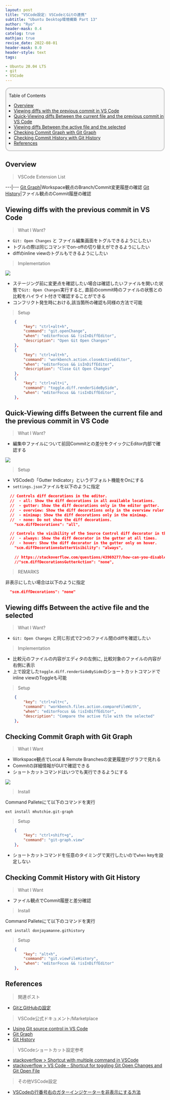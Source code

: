 ```yaml
---
layout: post
title: "VSCode設定: VSCodeとGitの連携"
subtitle: "Ubuntu Desktop環境構築 Part 13"
author: "Ryo"
header-mask: 0.4
catelog: true
mathjax: true
revise_date: 2022-08-01
header-mask: 0.0
header-style: text
tags:

- Ubuntu 20.04 LTS
- git
- VSCode
---
```


<div style='border-radius: 1em; border-style:solid; border-color:#D3D3D3; background-color:#F8F8F8'>

<p class="h4">&nbsp;&nbsp;Table of Contents</p>

<!-- START doctoc generated TOC please keep comment here to allow auto update -->
<!-- DON'T EDIT THIS SECTION, INSTEAD RE-RUN doctoc TO UPDATE -->

- [Overview](#overview)
- [Viewing diffs with the previous commit in VS Code](#viewing-diffs-with-the-previous-commit-in-vs-code)
- [Quick-Viewing diffs Between the current file and the previous commit in VS Code](#quick-viewing-diffs-between-the-current-file-and-the-previous-commit-in-vs-code)
- [Viewing diffs Between the active file and the selected](#viewing-diffs-between-the-active-file-and-the-selected)
- [Checking Commit Graph with Git Graph](#checking-commit-graph-with-git-graph)
- [Checking Commit History with Git History](#checking-commit-history-with-git-history)
- [References](#references)

<!-- END doctoc generated TOC please keep comment here to allow auto update -->


</div>

## Overview

> VSCode Extension List

---|---
[Git Graph](https://marketplace.visualstudio.com/items?itemName=mhutchie.git-graph)|Workspace観点のBranch/Commit変更履歴の確認
[Git History](https://marketplace.visualstudio.com/items?itemName=donjayamanne.githistory)|ファイル観点のCommit履歴の確認


## Viewing diffs with the previous commit in VS Code

> What I Want?

- `Git: Open Changes` と ファイル編集画面をトグルできるようにしたい
- トグルの際は同じコマンドでon-offの切り替えができるようにしたい
- diffのinline viewのトグルもできるようにしたい

> Implementation

<img src= "https://github.com/ryonakimageserver/omorikaizuka/blob/master/%E3%83%96%E3%83%AD%E3%82%B0%E7%94%A8/20201228-Git-VsCode-diff.png?raw=true">

- ステージング前に変更点を確認したい場合は確認したいファイルを開いた状態で`Git: Open Changes`実行すると, 直前のcommit時のファイルの状態との比較をハイライト付きで確認することができる
- コンフリクト発生時における,該当箇所の確認も同様の方法で可能


> Setup

```json
    {
        "key": "ctrl+alt+h",
        "command": "git.openChange",
        "when": "editorFocus && !isInDiffEditor",
        "description": "Open Git Open Changes"
    },
    {
        "key": "ctrl+alt+h",
        "command": "workbench.action.closeActiveEditor",
        "when": "editorFocus && isInDiffEditor",
        "description": "Close Git Open Changes"
    },
    {
        "key": "ctrl+alt+i",
        "command": "toggle.diff.renderSideBySide",
        "when": "editorFocus && !isInDiffEditor",
    },
```

## Quick-Viewing diffs Between the current file and the previous commit in VS Code

> What I Want?

- 編集中ファイルについて前回Commitとの差分をクイックにEditor内部で確認する

<img src="https://raw.githubusercontent.com/ryonakimageserver/omorikaizuka/aefac090f173d35f1e3580e1e5b2a540bca4bb2a/Setup/20210102_git_VSCode_Gutter.png">

> Setup

- VSCodeの「Gutter Indicator」というデフォルト機能をOnにする
- `settings.json`ファイルを以下のように指定

```json
  // Controls diff decorations in the editor.
  //  - all: Show the diff decorations in all available locations.
  //  - gutter: Show the diff decorations only in the editor gutter.
  //  - overview: Show the diff decorations only in the overview ruler.
  //  - minimap: Show the diff decorations only in the minimap.
  //  - none: Do not show the diff decorations.
    "scm.diffDecorations": "all",

  // Controls the visibility of the Source Control diff decorator in the gutter.
  //  - always: Show the diff decorator in the gutter at all times.
  //  - hover: Show the diff decorator in the gutter only on hover.
    "scm.diffDecorationsGutterVisibility": "always",
    
    // https://stackoverflow.com/questions/43969277/how-can-you-disable-gutter-indicators-in-vs-code
    //"scm.diffDecorationsGutterAction": "none",
```

> REMARKS

非表示にしたい場合は以下のように指定

```json
  "scm.diffDecorations": "none"
```


## Viewing diffs Between the active file and the selected

> What I Want?

- `Git: Open Changes` と同じ形式で2つのファイル間のdiffを確認したい


> Implementation

- 比較元のファイルの内容がエディタの左側に, 比較対象のファイルの内容が右側に表示
- 上で設定した`toggle.diff.renderSideBySide`のショートカットコマンドでinline viewのToggleも可能

> Setup

```json
    {
        "key": "ctrl+alt+c",
        "command": "workbench.files.action.compareFileWith",
        "when": "editorFocus && !isInDiffEditor",
        "description": "Compare the active file with the selected"
    },
```




## Checking Commit Graph with Git Graph

> What I Want

- Workspace観点でLocal & Remote Branchesの変更履歴がグラフで見れる
- Commitの詳細情報がGUIで確認できる
- ショートカットコマンドはいつでも実行できるようにする

<img src="https://raw.githubusercontent.com/ryonakimageserver/omorikaizuka/4348395ac04a5115fbc1f9966a47c78745364166/Setup/20210102_git_graph.gif">

> Install

Command Palleteにて以下のコマンドを実行

```
ext install mhutchie.git-graph
```

> Setup

```json
    {
        "key": "ctrl+shift+g",
        "command": "git-graph.view"
    },
```

- ショートカットコマンドを任意のタイミングで実行したいので`when` keyを設定しない

## Checking Commit History with Git History

> What I Want

- ファイル観点でCommit履歴と差分確認


> Install

Command Palleteにて以下のコマンドを実行

```
ext install donjayamanne.githistory
```


> Setup

```json
    {
        "key": "alt+h",
        "command": "git.viewFileHistory",
        "when": "editorFocus && !isInDiffEditor"
    },
```




## References

> 関連ポスト

- [GitとGitHubの設定](https://ryonakagami.github.io/2020/12/28/ubuntu-git-and-github-setup/)


> VSCode公式ドキュメント/Marketplace

- [Using Git source control in VS Code](https://code.visualstudio.com/docs/sourcecontrol/overview#_working-in-a-git-repository)
- [Git Graph](https://marketplace.visualstudio.com/items?itemName=mhutchie.git-graph)
- [Git History](https://marketplace.visualstudio.com/items?itemName=donjayamanne.githistory)


> VSCodeショートカット設定参考

- [stackoverflow > Shortcut with multiple command in VSCode](https://stackoverflow.com/questions/55160717/shortcut-with-multiple-command-in-vscode)
- [stackoverflow > VS Code - Shortcut for toggling Git Open Changes and Git Open File](https://stackoverflow.com/questions/44737285/vs-code-shortcut-for-toggling-git-open-changes-and-git-open-file)

> その他VSCode設定

- [VSCodeの行番号右のガターインジケーターを非表示にする方法](https://www.exceedsystem.net/2020/11/25/how-to-hide-gutter-indicator-on-vscode/)